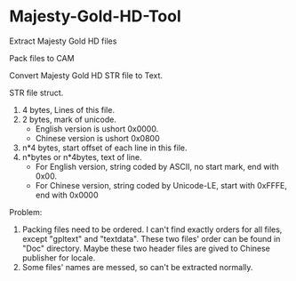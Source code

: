 # Majesty-Gold-HD-Tool

Extract Majesty Gold HD files

Pack files to CAM  

Convert Majesty Gold HD STR file to Text.

STR file struct.  
1. 4 bytes, Lines of this file. 
2. 2 bytes, mark of unicode.  
    * English version is ushort 0x0000.  
    * Chinese version is ushort 0x0800  
3. n\*4 bytes, start offset of each line in this file.  
4. n\*bytes or n\*4bytes, text of line.   
    * For English version, string coded by ASCII, no start mark, end with 0x00.   
    * For Chinese version, string coded by Unicode-LE, start with 0xFFFE, end with 0x0000  

Problem:  
1. Packing files need to be ordered. I can't find exactly orders for all files, except "gpltext" and "textdata". These two files' order can be found in "Doc" directory. Maybe these two header files are gived to Chinese publisher for locale.
2. Some files' names are messed, so can't be extracted normally.